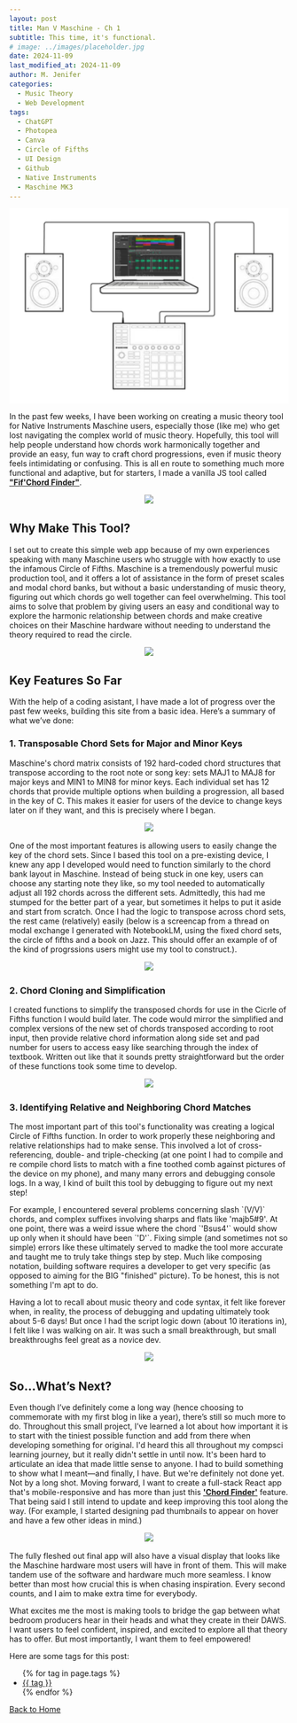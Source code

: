 ```yaml
---
layout: post
title: Man V Maschine - Ch 1
subtitle: This time, it's functional. 
# image: ../images/placeholder.jpg
date: 2024-11-09
last_modified_at: 2024-11-09
author: M. Jenifer
categories:
  - Music Theory
  - Web Development
tags:
  - ChatGPT
  - Photopea
  - Canva
  - Circle of Fifths
  - UI Design
  - Github
  - Native Instruments
  - Maschine MK3
---
```


<link rel="stylesheet" type="text/css" href="./_css/styles.css">

<img src="https://raw.githubusercontent.com/matthewjenifer/fif-finder-t2/refs/heads/main/images/MK3_frame.png" style="display: block; margin: auto;">

<p>In the past few weeks, I have been working on creating a music theory tool for Native Instruments Maschine users, especially those (like me) who get lost navigating the complex world of music theory. Hopefully, this tool will help people understand how chords work harmonically together and provide an easy, fun way to craft chord progressions, even if music theory feels intimidating or confusing. This is all en route to something much more functional and adaptive, but for starters, I made a vanilla JS tool called <a href="https://github.com/matthewjenifer/fif-finder-t2" target="_blank"><b>"Fif'Chord Finder"</b></a>.</p>

<div style="text-align: center;">

<img src="https://i.ibb.co/zsYF748/Progression-Frame-MAJ-MIN-w-Progkey.png">
</div>

<h2>Why Make This Tool?</h2>

<p>I set out to create this simple web app because of my own experiences speaking with many Maschine users who struggle with how exactly to use the infamous Circle of Fifths. Maschine is a tremendously powerful music production tool, and it offers a lot of assistance in the form of preset scales and modal chord banks, but without a basic understanding of music theory, figuring out which chords go well together can feel overwhelming. This tool aims to solve that problem by giving users an easy and conditional way to explore the harmonic relationship between chords and make creative choices on their Maschine hardware without needing to understand the theory required to read the circle.</p>
<div style="text-align: center;">
<img src="https://cdn11.bigcommerce.com/s-luvfwivmyi/product_images/uploaded_images/240207-circle-fifths-02.jpg" height=300 >
</div>
<h2>Key Features So Far</h2>

<p> With the help of a coding asistant, I have made a lot of progress over the past few weeks, building this site from a basic idea. Here’s a summary of what we’ve done: </p> 

<h3>1. Transposable Chord Sets for Major and Minor Keys</h3>

<p>Maschine's chord matrix consists of 192 hard-coded chord structures that transpose according to the root note or song key: sets MAJ1 to MAJ8 for major keys and MIN1 to MIN8 for minor keys. Each individual set has 12 chords that provide multiple options when building a progression, all based in the key of C. This makes it easier for users of the device to change keys later on if they want, and this is precisely where I began.</p>
<div style="text-align: center;">
<img src="https://i.ibb.co/pX8SkJW/chordsets2.png">
</div>


<p>One of the most important features is allowing users to easily change the key of the chord sets. Since I based this tool on a pre-existing device, I knew any app I developed would need to function similarly to the chord bank layout in Maschine. Instead of being stuck in one key, users can choose any starting note they like, so my tool needed to automatically adjust all 192 chords across the different sets. Admittedly, this had me stumped for the better part of a year, but sometimes it helps to put it aside and start from scratch. Once I had the logic to transpose across chord sets, the rest came (relatively) easily (below is a screencap from a thread on modal exchange I generated with NotebookLM, using the fixed chord sets, the circle of fifths and a book on Jazz. This should offer an example of of the kind of progrssions users might use my tool to construct.). </p>

<div style="text-align: center;">
<img src="https://i.ibb.co/smsN3Lv/modal-interchange.png">
</div>
<h3>2. Chord Cloning and Simplification</h3>
<p>I created functions to simplify the transposed chords for use in the Cicrle of Fifths function I would build later. The code would mirror the simplified and complex versions of the new set of chords transposed according to root input, then provide relative chord information along side set and pad number for users to access easy like searching through the index of textbook. Written out like that it sounds pretty straightforward but the order of these functions took some time to develop.</p>

<div style="text-align: center;">
<img src="https://i.ibb.co/xJd1GYf/chordcode.png" >
</div>

<h3>3. Identifying Relative and Neighboring Chord Matches</h3>

<p>The most important part of this tool's functionality was creating a logical Circle of Fifths function. In order to work properly these neighboring and relative relationships had to make sense. This involved a lot of cross-referencing, double- and triple-checking (at one point I had to compile and re compile chord lists to match with a fine toothed comb against pictures of the device on my phone), and many many errors and debugging console logs. In a way, I kind of built this tool by debugging to figure out my next step!</p>

<p>For example, I encountered several problems concerning slash `(V/V)` chords, and complex suffixes involving sharps and flats like 'majb5#9'. At one point, there was a weird issue where the chord `'Bsus4'` would show up only when it should have been `'D'`. Fixing simple (and sometimes not so simple) errors like these ultimately served to madke the tool more accurate and taught me to truly take things step by step. Much like composing notation, building software requires a developer to get very specific (as opposed to aiming for the BIG "finished" picture). To be honest, this is not something I'm apt to do.</p>

<p>Having a lot to recall about music theory and code syntax, it felt like forever when, in reality, the process of debugging and updating ultimately took about 5-6 days! But once I had the script logic down (about 10 iterations in), I felt like I was walking on air. It was such a small breakthrough, but small breakthroughs feel great as a novice dev.</p>
<div style="text-align: center;">

<img src="https://preview.redd.it/music-theory-app-sneak-peak-v0-9syeztns0sxd1.png?width=464&format=png&auto=webp&s=42f68b638ecb31f04a61e1f9cd87e6d62b098cfc">
</div>

<h2>So...What’s Next?</h2>

<p>Even though I’ve definitely come a long way (hence choosing to commemorate with my first blog in like a year), there’s still so much more to do. Throughout this small project, I’ve learned a lot about how important it is to start with the tiniest possible function and add from there when developing something for original. I'd heard this all throughout my compsci learning journey, but it really didn't settle in until now. It's been hard to articulate an idea that made little sense to anyone. I had to build something to show what I meant—and finally, I have. But we're definitely not done yet. Not by a long shot. Moving forward, I want to create a full-stack React app that's mobile-responsive and has more than just this <a href="https://fif-finder-t2.vercel.app" target="_blank"><b>'Chord Finder'</b></a> feature. That being said I still intend to update and keep improving this tool along the way. (For example, I started designing pad thumbnails to appear on hover and have a few other ideas in mind.)</p>

<div style="text-align: center;">
<img src="https://i.ibb.co/3r4b6WS/faceplates.png">
</div>

<p>The fully fleshed out final app will also have a visual display that looks like the Maschine hardware most users will have in front of them. This will make tandem use of the software and hardware much more seamless. I know better than most how crucial this is when chasing inspiration. Every second counts, and I aim to make extra time for everybody.</p>

<!-- <div style="text-align: center;">
<img src="https://i.ibb.co/9cqxB28/theoryappfull.png" height=300>
</div> -->

<p>What excites me the most is making tools to bridge the gap between what bedroom producers hear in their heads and what they create in their DAWS. I want users to feel confident, inspired, and excited to explore all that theory has to offer. But most importantly, I want them to feel empowered!</p>

<p>Here are some tags for this post:</p>
<ul>
{% for tag in page.tags %}
  <li><a href="/tags/{{ tag }}/">{{ tag }}</a></li>
{% endfor %}
</ul>

<p><a href="/">Back to Home</a></p>
